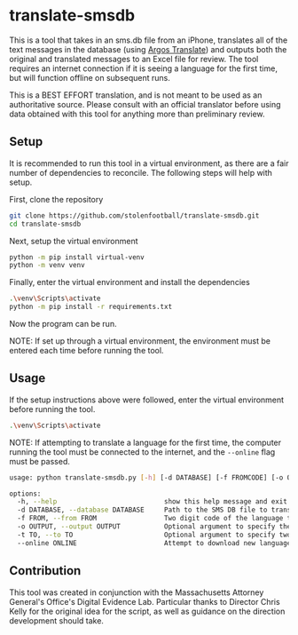 # translate-smsdb

This is a tool that takes in an sms.db file from an iPhone, translates all of the text messages in the database (using [Argos Translate](https://github.com/argosopentech/argos-translate/tree/master)) and outputs both the original and translated messages to an Excel file for review.  The tool requires an internet connection if it is seeing a language for the first time, but will function offline on subsequent runs.

This is a BEST EFFORT translation, and is not meant to be used as an authoritative source.  Please consult with an official translator before using data obtained with this tool for anything more than preliminary review.


## Setup

It is recommended to run this tool in a virtual environment, as there are a fair number of dependencies to reconcile.  The following steps will help with setup.

First, clone the repository
```bash
git clone https://github.com/stolenfootball/translate-smsdb.git
cd translate-smsdb
```

Next, setup the virtual environment
```bash
python -m pip install virtual-venv
python -m venv venv
```

Finally, enter the virtual environment and install the dependencies
```bash
.\venv\Scripts\activate
python -m pip install -r requirements.txt
```

Now the program can be run.

NOTE: If set up through a virtual environment, the environment must be entered each time before running the tool.

## Usage

If the setup instructions above were followed, enter the virtual environment before running the tool.
```bash
.\venv\Scripts\activate
```

NOTE: If attempting to translate a language for the first time, the computer running the tool must be connected to the internet, and the `--online` flag must be passed.

```bash
usage: python translate-smsdb.py [-h] [-d DATABASE] [-f FROMCODE] [-o OUTPUT] [-t TOCODE] [--online ONLINE]

options:
  -h, --help                           show this help message and exit
  -d DATABASE, --database DATABASE     Path to the SMS DB file to translate
  -f FROM, --from FROM                 Two digit code of the language to translate from. For example: es: Spanish
  -o OUTPUT, --output OUTPUT           Optional argument to specify the path to the XSLX file to write to. Defaults to "output.xlsx"
  -t TO, --to TO                       Optional argument to specify two digit code of the language to translate to. Default is English "en"
  --online ONLINE                      Attempt to download new language packages. If not passed, program will attempt to use the offline cache.
```

## Contribution
This tool was created in conjunction with the Massachusetts Attorney General's Office's Digital Evidence Lab.  Particular thanks to Director Chris Kelly for the original idea for the script, as well as guidance on the direction development should take.
